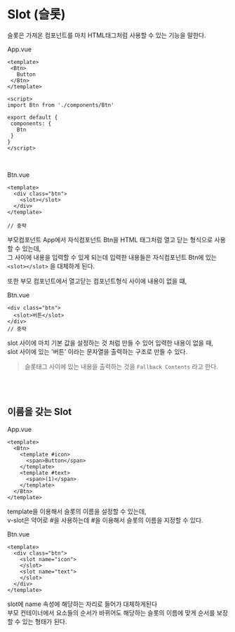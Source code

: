 # Slot (슬롯)
슬롯은 가져온 컴포넌트를 마치 HTML태그처럼 사용할 수 있는 기능을 말한다.
<br />

App.vue
 ```vue
 <template>
  <Btn>
    Button
  </Btn>
</template>

<script>
import Btn from './components/Btn'

export default {
  components: {
    Btn
  }
}
</script>
 ```
<br />

Btn.vue
```vue
<template>
  <div class="btn">
    <slot></slot>
  </div>
</template>

// 중략
```

부모컴포넌트 App에서 자식컴포넌트 Btn을 HTML 태그처럼 열고 닫는 형식으로 사용할 수 있는데, <br />
그 사이에 내용을 입력할 수 있게 되는데 입력한 내용들은 자식컴포넌트 Btn에 있는 `<slot></slot>` 을 대체하게 된다.
<br />

또한 부모 컴포넌트에서 열고닫는 컴포넌트형식 사이에 내용이 없을 떄,

Btn.vue
```vue
<div class="btn">
  <slot>버튼</slot>
</div>
// 중략
```

slot 사이에 마치 기본 값을 설정하는 것 처럼 만들 수 있어 입력한 내용이 없을 때, <br />
slot 사이에 있는 '버튼' 이라는 문자열을 출력하는 구조로 만들 수 있다.

> 슬롯태그 사이에 있는 내용을 출력하는 것을 `Fallback Contents` 라고 한다.

<br /><br />

## 이름을 갖는 Slot
App.vue
```vue
<template>
  <Btn>
    <template #icon>
      <span>Button</span>
    </template>
    <template #text>
      <span>(1)</span>
    </template>
  </Btn>
</template>
```

template을 이용해서 슬롯의 이름을 설정할 수 있는데, <br />
v-slot은 약어로 #을 사용하는데 #을 이용해서 슬롯의 이름을 지정할 수 있다.

Btn.vue
```vue
<template>
  <div class="btn">
    <slot name="icon">
    </slot> 
    <slot name="text">
    </slot> 
  </div>
</template>
```

slot에 name 속성에 해당하는 자리로 들어가 대체하게된다 <br />
부모 컨테이너에서 요소들의 순서가 바뀌어도 해당하는 슬롯의 이름에 맞게 순서를 보장할 수 있는 형태가 된다.
